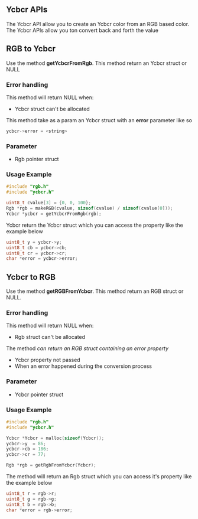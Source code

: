 ## Ycbcr APIs

The Ycbcr API allow you to create an Ycbcr color from an RGB based color. The Ycbcr APIs allow you ton convert back and forth the value

## RGB to Ycbcr

Use the method **getYcbcrFromRgb**. This method return an Ycbcr struct or NULL

### Error handling

This method will return NULL when:

- Ycbcr struct can't be allocated

This method take as a param an Ycbcr struct with an **error** parameter like so

```c
ycbcr->error = <string>
```

### Parameter

- Rgb pointer struct

### Usage Example

```c
#include "rgb.h"
#include "ycbcr.h"

uint8_t cvalue[3] = {0, 0, 100};
Rgb *rgb = makeRGB(cvalue, sizeof(cvalue) / sizeof(cvalue[0]));
Ycbcr *ycbcr = getYcbcrFromRgb(rgb);
```

Ycbcr return the Ycbcr struct which you can access the property like the example below

```c
uint8_t y = ycbcr->y;
uint8_t cb = ycbcr->cb;
uint8_t cr = ycbcr->cr;
char *error = ycbcr->error;
```

## Ycbcr to RGB

Use the method **getRGBFromYcbcr**. This method return an RGB struct or NULL.

### Error handling

This method will return NULL when:

- Rgb struct can't be allocated

The method *can return an RGB struct containing an error property*

- Ycbcr property not passed
- When an error happened during the conversion process

### Parameter

- Ycbcr pointer struct

### Usage Example

```c
#include "rgb.h"
#include "ycbcr.h"

Ycbcr *Ycbcr = malloc(sizeof(Ycbcr));
ycbcr->y  = 86;
ycbcr->cb = 186;
ycbcr->cr = 77;

Rgb *rgb = getRgbFromYcbcr(Ycbcr);
```

The method will return an Rgb struct which you can access it's property like the example below

```c
uint8_t r = rgb->r;
uint8_t g = rgb->g;
uint8_t b = rgb->b;
char *error = rgb->error;
```




